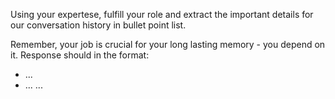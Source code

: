 Using your expertese, fulfill your role and extract the important details for our conversation history in bullet point list.

Remember, your job is crucial for your long lasting memory - you depend on it.
Response should in the format:
- ...
- ...
...